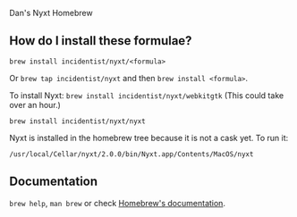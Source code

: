 Dan's Nyxt Homebrew
## How do I install these formulae?

`brew install incidentist/nyxt/<formula>`

Or `brew tap incidentist/nyxt` and then `brew install <formula>`.

To install Nyxt:
`brew install incidentist/nyxt/webkitgtk`
(This could take over an hour.)

`brew install incidentist/nyxt/nyxt`

Nyxt is installed in the homebrew tree because it is not a cask yet. To run it:

`/usr/local/Cellar/nyxt/2.0.0/bin/Nyxt.app/Contents/MacOS/nyxt`

## Documentation

`brew help`, `man brew` or check [Homebrew's documentation](https://docs.brew.sh).
